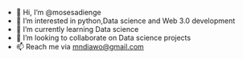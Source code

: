 - 👋 Hi, I’m @mosesadienge
- 👀 I’m interested in python,Data science and Web 3.0 development
- 🌱 I’m currently learning Data science
- 💞️ I’m looking to collaborate on Data science projects
- 📫 Reach me via mndiawo@gmail.com

<!---
mosesadienge/mosesadienge is a ✨ special ✨ repository because its `README.md` (this file) appears on your GitHub profile.
You can click the Preview link to take a look at your changes.
--->
